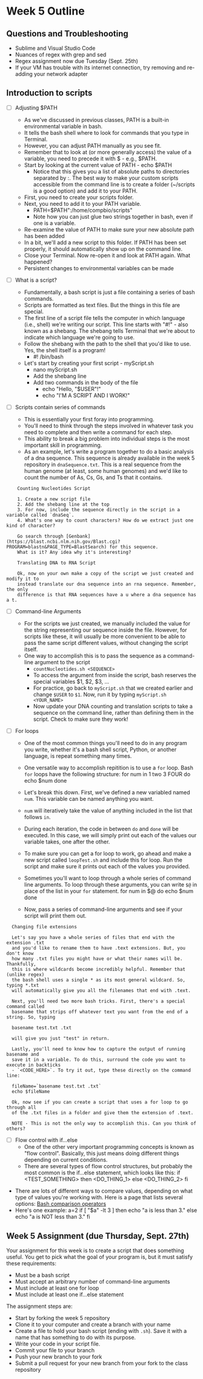 # Week 5 Outline

## Questions and Troubleshooting

- Sublime and Visual Studio Code
- Nuances of regex with grep and sed
- Regex assignment now due Tuesday (Sept. 25th)
- If your VM has trouble with its internet connection, try removing and re-adding your network adapter

## Introduction to scripts

- [ ] Adjusting $PATH
  - As we've discussed in previous classes, PATH is a built-in environmental variable in bash.
  - It tells the bash shell where to look for commands that you type in Terminal.
  - However, you can adjust PATH manually as you see fit.
  - Remember that to look at (or more generally access) the value of a variable, you need to precede it with $ - e.g., $PATH.
  - Start by looking at the current value of PATH - echo $PATH
    - Notice that this gives you a list of absolute paths to directories separated by :. The best way to make your custom scripts accessible from the command line is to create a folder (~/scripts is a good option) and add it to your PATH.
  - First, you need to create your scripts folder.
  - Next, you need to add it to your PATH variable.
      - PATH=$PATH":/home/compbio/scripts"
      - Note how you can just glue two strings together in bash, even if one is a variable.
  - Re-examine the value of PATH to make sure your new absolute path has been added
  - In a bit, we'll add a new script to this folder. If PATH has been set properly, it should automatically show up on the command line.
  - Close your Terminal. Now re-open it and look at PATH again. What happened?
  - Persistent changes to environmental variables can be made


- [ ] What is a script?
  - Fundamentally, a bash script is just a file containing a series of bash commands.
  - Scripts are formatted as text files. But the things in this file are special.
  - The first line of a script file tells the computer in which language (i.e., shell) we're writing our script. This line starts with "#!" - also known as a shebang. The shebang tells Terminal that we're about to indicate which language we're going to use.
  - Follow the shebang with the path to the shell that you'd like to use. Yes, the shell itself is a program!
    - #! /bin/bash
  - Let's start by creating your first script - myScript.sh
    - nano myScript.sh
    - Add the shebang line
    - Add two commands in the body of the file
      - echo "Hello, "$USER"!"
      - echo "I'M A SCRIPT AND I WORK!"


- [ ] Scripts contain series of commands
  - This is essentially your first foray into programming.
  - You'll need to think through the steps involved in whatever task you need to complete and then write a command for each step.
  - This ability to break a big problem into individual steps is the most important skill in programming.
  - As an example, let's write a program together to do a basic analysis of a dna sequence. This sequence is already available in the week 5 repository in `dnaSequence.txt`. This is a real sequence from the human genome (at least, some human genomes) and we'd like to count the number of As, Cs, Gs, and Ts that it contains.

```
    Counting Nucleotides Script

    1. Create a new script file
    2. Add the shebang line at the top
    3. For now, include the sequence directly in the script in a variable called `dnaSeq`.
    4. What's one way to count characters? How do we extract just one kind of character?

    Go search through [Genbank](https://blast.ncbi.nlm.nih.gov/Blast.cgi?PROGRAM=blastn&PAGE_TYPE=BlastSearch) for this sequence.
    What is it? Any idea why it's interesting?
```

```
    Translating DNA to RNA Script

    Ok, now on your own make a copy of the script we just created and modify it to
    instead translate our dna sequence into an rna sequence. Remember, the only
    difference is that RNA sequences have a u where a dna sequence has a t.
```


- [ ] Command-line Arguments
  - For the scripts we just created, we manually included the value for the string representing our sequence inside the file. However, for scripts like these, it will usually be more convenient to be able to pass the same script different values, without changing the script itself.
  - One way to accomplish this is to pass the sequence as a command-line argument to the script
    - `countNucleotides.sh <SEQUENCE>`
    - To access the argument from inside the script, bash reserves the special variables $1, $2, $3, ...
    - For practice, go back to `myScript.sh` that we created earlier and change `$USER` to `$1`. Now, run it by typing `myScript.sh <YOUR_NAME>`
    - Now update your DNA counting and translation scripts to take a sequence on the command line, rather than defining them in the script. Check to make sure they work!


- [ ] For loops
  - One of the most common things you'll need to do in any program you write, whether it's a bash shell script, Python, or another language, is repeat something many times.
  - One versatile way to accomplish repitition is to use a `for` loop. Bash `for` loops have the following structure:
        for num in 1 two 3 FOUR
        do
            echo $num
        done

  - Let's break this down. First, we've defined a new variabled named `num`. This variable can be named anything you want.
  - `num` will iteratively take the value of anything included in the list that follows `in`.
  - During each iteration, the code in between `do` and `done` will be executed. In this case, we will simply print out each of the values our variable takes, one after the other.
  - To make sure you can get a for loop to work, go ahead and make a new script called `loopTest.sh` and include this for loop. Run the script and make sure it prints out each of the values you provided.
  - Sometimes you'll want to loop through a whole series of command line arguments. To loop through these arguments, you can write `$@` in place of the list in your `for` statement.
        for num in $@
        do
          echo $num
        done
  - Now, pass a series of command-line arguments and see if your script will print them out.

```
  Changing file extensions

  Let's say you have a whole series of files that end with the extension .txt
  and you'd like to rename them to have .text extensions. But, you don't know
  how many .txt files you might have or what their names will be. Thankfully,
  this is where wildcards become incredibly helpful. Remember that (unlike regex)
  the bash shell uses a single * as its most general wildcard. So, typing *.txt
  will automatically give you all the filenames that end with .text.

  Next, you'll need two more bash tricks. First, there's a special command called
  basename that strips off whatever text you want from the end of a string. So, typing

  basename test.txt .txt

  will give you just "test" in return.

  Lastly, you'll need to know how to capture the output of running basename and
  save it in a variable. To do this, surround the code you want to execute in backticks
  - `<CODE_HERE>`. To try it out, type these directly on the command line:

  fileName=`basename test.txt .txt`
  echo $fileName

  Ok, now see if you can create a script that uses a for loop to go through all
  of the .txt files in a folder and give them the extension of .text.

  NOTE - This is not the only way to accomplish this. Can you think of others?
```

- [ ] Flow control with if...else
  - One of the other very important programming concepts is known as "flow control". Basically, this just means doing different things depending on current conditions.
  - There are several types of flow control structures, but probably the most common is the if...else statement, which looks like this:
        if <TEST_SOMETHING>
        then
          <DO_THING_1>
        else
          <DO_THING_2>
        fi

 - There are lots of different ways to compare values, depending on what type of values you're working with. Here is a page that lists several options: [Bash comparison operators](http://tldp.org/LDP/abs/html/comparison-ops.html)
 - Here's one example:
        a=2
        if [ "$a" -lt 3 ]
        then
          echo "a is less than 3."
        else
          echo "a is NOT less than 3."
        fi

## Week 5 Assignment (due Thursday, Sept. 27th)

Your assignment for this week is to create a script that does something useful. You get to pick what the goal of your program is, but it must satisfy these requirements:

- Must be a bash script
- Must accept an arbitrary number of command-line arguments
- Must include at least one for loop
- Must include at least one if...else statement

The assignment steps are:

- Start by forking the week 5 repository
- Clone it to your computer and create a branch with your name
- Create a file to hold your bash script (ending with `.sh`). Save it with a name that has something to do with its purpose.
- Write your code in your script file.
- Commit your file to your branch
- Push your new branch to your fork
- Submit a pull request for your new branch from your fork to the class repository
